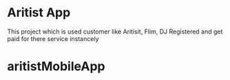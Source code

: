 # Aritist App

This project which is used customer like Aritisit, Flim, DJ Registered and get paid for there service instancely 

# aritistMobileApp
